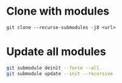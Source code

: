 # Clone with modules

```
git clone --recurse-submodules -j8 <url>
```

# Update all modules

```bash
git submodule deinit --force --all
git submodule update --init --recursive
```
